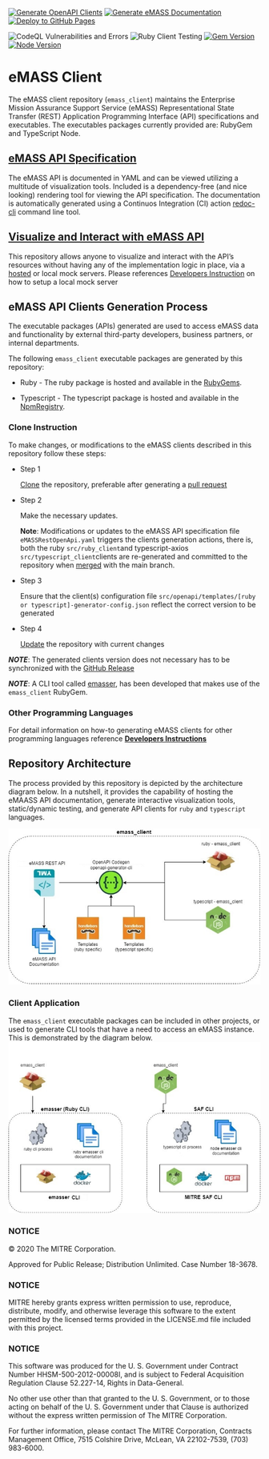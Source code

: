 [![Generate OpenAPI Clients](https://github.com/mitre/emass_client/actions/workflows/generate-clients.yml/badge.svg)](https://github.com/mitre/emass_client/actions/workflows/generate-clients.yml) [![Generate eMASS Documentation](https://github.com/mitre/emass_client/actions/workflows/generate_docs.yml/badge.svg)](https://github.com/mitre/emass_client/actions/workflows/generate_docs.yml) [![Deploy to GitHub Pages](https://github.com/mitre/emass_client/actions/workflows/gh-pages.yml/badge.svg)](https://github.com/mitre/emass_client/actions/workflows/gh-pages.yml)

![CodeQL Vulnerabilities and Errors](https://github.com/mitre/emass_client/actions/workflows/codeql-analysis.yml/badge.svg) ![Ruby Client Testing](https://github.com/mitre/emass_client/actions/workflows/test-ruby-client.yml/badge.svg) [![Gem Version](https://badge.fury.io/rb/emass_client.svg)](https://badge.fury.io/rb/emasse_client) [![Node Version](https://badge.fury.io/js/emass_client.svg)](https://badge.fury.io/js/emass_client)

# eMASS Client
The eMASS client repository (```emass_client```) maintains the Enterprise Mission Assurance Support Service (eMASS) Representational State Transfer (REST) Application Programming Interface (API) specifications and executables. The executables packages currently provided are: RubyGem and TypeScript Node.

## [eMASS API Specification](https://mitre.github.io/emass_client/docs/redoc/)
The eMASS API is documented in YAML and can be viewed utilizing a multitude of visualization tools. Included is a dependency-free (and nice looking) rendering tool for viewing the API specification. The documentation is automatically generated using a Continuos Integration (CI) action [redoc-cli](https://www.npmjs.com/package/redoc-cli) command line tool.


## [Visualize and Interact with eMASS API](https://mitre.github.io/emass_client/docs/renderer/)
This repository allows anyone to visualize and interact with the API’s resources without having any of the implementation logic in place, via a [hosted](https://mitre.stoplight.io/docs/emasser/c48309f365cf1-enterprise-mission-assurance-support-service-e-mass) or local mock servers. Please references [Developers Instruction](docs/developers.md) on how to setup a local mock server

## eMASS API Clients Generation Process
The executable packages (APIs) generated are used to access eMASS data and functionality by external third-party developers, business partners, or internal departments.

The following ```emass_client``` executable packages are generated by this repository:
- Ruby - The ruby package is hosted and available in the [RubyGems](https://rubygems.org/gems/emass_client). 

- Typescript - The typescript package is hosted and available in the [NpmRegistry](https://www.npmjs.com/package/@mitre/emass_client).

### Clone Instruction 
To make changes, or modifications to the eMASS clients described in this repository follow these steps:
- Step 1

  [Clone](https://docs.github.com/en/repositories/creating-and-managing-repositories/cloning-a-repository) the repository, preferable after generating a [pull request](https://docs.github.com/en/pull-requests/collaborating-with-pull-requests/proposing-changes-to-your-work-with-pull-requests/about-pull-requests)
- Step 2

  Make the necessary updates.

  **Note**: Modifications or updates to the eMASS API specification file ```eMASSRestOpenApi.yaml``` triggers the clients generation actions, there is, both the ruby ```src/ruby_client```and typescript-axios ```src/typescript_client```clients are re-generated and committed to the repository when [merged](https://docs.github.com/en/pull-requests/collaborating-with-pull-requests/incorporating-changes-from-a-pull-request/merging-a-pull-request) with the main branch. 
- Step 3

  Ensure that the client(s) configuration file ```src/openapi/templates/[ruby or typescript]-generator-config.json``` reflect the correct version to be generated
- Step 4

  [Update](https://docs.github.com/en/get-started/using-git/pushing-commits-to-a-remote-repository) the repository with current changes


***NOTE***: The generated clients version does not necessary has to be synchronized with the [GitHub Release](https://github.com/mitre/emass_client/releases)


***NOTE***: A CLI tool called [emasser](https://github.com/mitre/emasser), has been developed that makes use of the ```emass_client``` RubyGem.

### Other Programming Languages
For detail information on how-to generating eMASS clients for other programming languages reference [**Developers Instructions**](docs/developers.md)


## Repository Architecture
The process provided by this repository is depicted by the architecture diagram below. In a nutshell, it provides the capability of hosting the eMAASS API documentation, generate interactive visualization tools, static/dynamic testing, and generate API clients for ```ruby``` and ```typescript``` languages. 

![Repository Architecture](images/emass_client_architecture.jpg)

### Client Application
The ``emass_client`` executable packages can be included in other projects, or used to generate  CLI tools that have a need to access an eMASS instance. This is demonstrated by the diagram below.
![Client Architecture](images/emass_client_applications.jpg)

### NOTICE

© 2020 The MITRE Corporation.

Approved for Public Release; Distribution Unlimited. Case Number 18-3678.

### NOTICE

MITRE hereby grants express written permission to use, reproduce, distribute, modify, and otherwise leverage this software to the extent permitted by the licensed terms provided in the LICENSE.md file included with this project.

### NOTICE

This software was produced for the U. S. Government under Contract Number HHSM-500-2012-00008I, and is subject to Federal Acquisition Regulation Clause 52.227-14, Rights in Data-General.

No other use other than that granted to the U. S. Government, or to those acting on behalf of the U. S. Government under that Clause is authorized without the express written permission of The MITRE Corporation.

For further information, please contact The MITRE Corporation, Contracts Management Office, 7515 Colshire Drive, McLean, VA  22102-7539, (703) 983-6000.
